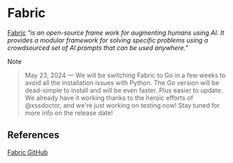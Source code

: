 # Fabric

[Fabric](https://github.com/danielmiessler/fabric) *"is an open-source frame work for augmenting humans using AI. It provides a modular framework for solving specific problems using a crowdsourced set of AI prompts that can be used anywhere."*

  
Note
> May 23, 2024 — We will be switching Fabric to Go in a few weeks to avoid all the installation issues with Python. The Go version will be dead-simple to install and will be even faster. Plus easier to update. We already have it working thanks to the heroic efforts of @xssdoctor, and we're just working on testing now! Stay tuned for more info on the release date!

## References

[Fabric GitHub](https://github.com/danielmiessler/fabric) 